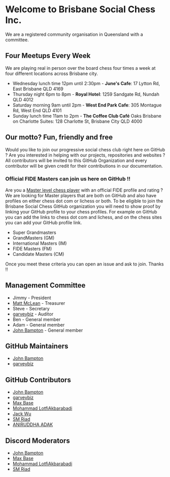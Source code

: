 # Welcome to Brisbane Social Chess Inc.

We are a registered community organisation in Queensland with a committee.

## Four Meetups Every Week

We are playing real in person over the board chess four times a week at four different locations across Brisbane city.

- Wednesday lunch time 12pm until 2:30pm - **June's Cafe**: 17 Lytton Rd, East Brisbane QLD 4169
- Thursday night 6pm to 8pm - **Royal Hotel**: 1259 Sandgate Rd, Nundah QLD 4012
- Saturday morning 9am until 2pm - **West End Park Cafe**: 305 Montague Rd, West End QLD 4101
- Sunday lunch time 11am to 2pm - **The Coffee Club Café** Oaks Brisbane on Charlotte Suites: 128 Charlotte St, Brisbane City QLD 4000

## Our motto? Fun, friendly and free

Would you like to join our progressive social chess club right here on GitHub ? Are you interested in helping with our
projects, repositories and websites ? All contributors will be invited to this GitHub Organization and every contributor will be
given credit for their contributions in our documentation.

### Official FIDE Masters can join us here on GitHub !!

Are you a [Master level chess player](https://en.wikipedia.org/wiki/Chess_rating_system)
with an official FIDE profile and rating ? We are looking for Master players that are both
on GitHub and also have profiles on either chess dot com or lichess or both. To be eligible
to join the Brisbane Social Chess GitHub organization you will need to show proof by linking
your GitHub profile to your chess profiles. For example on GitHub you can add the links to
chess dot com and lichess, and on the chess sites you can add your GitHub profile link.

- Super Grandmasters
- GrandMasters (GM)
- International Masters (IM)
- FIDE Masters (FM)
- Candidate Masters (CM)

Once you meet these criteria you can open an issue and ask to join. Thanks !!

## Management Committee

- Jimmy - President
- [Matt McLean](https://github.com/EmikoAlice497) - Treasurer
- Steve - Secretary
- [garveybiz](https://github.com/garveybiz) - Auditor
- Ben - General member
- Adam - General member
- [John Bampton](https://github.com/jbampton) - General member

## GitHub Maintainers

- [John Bampton](https://github.com/jbampton)
- [garveybiz](https://github.com/garveybiz)

## GitHub Contributors

- [John Bampton](https://github.com/jbampton)
- [garveybiz](https://github.com/garveybiz)
- [Max Base](https://github.com/BaseMax)
- [Mohammad LotfiAkbarabadi](https://github.com/pedramcvx1)
- [Jack Wu](https://github.com/jackneer)
- [SM Riad](https://github.com/smriad)
- [ANIRUDDHA ADAK](https://github.com/aniruddhaadak80)

## Discord Moderators

- [John Bampton](https://github.com/jbampton)
- [Max Base](https://github.com/BaseMax)
- [Mohammad LotfiAkbarabadi](https://github.com/pedramcvx1)
- [SM Riad](https://github.com/smriad)
